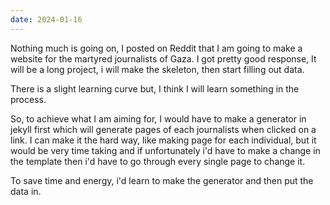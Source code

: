 ```yaml
---
date: 2024-01-16
---
```

Nothing much is going on, I posted on Reddit that I am going to make a website for the martyred journalists of Gaza. I got pretty good response, It will be a long project, i will make the skeleton, then start filling out data. 

There is a slight learning curve but, I think I will learn something in the process. 

So, to achieve what I am aiming for, I would have to make a generator in jekyll first which will generate pages of each journalists when clicked on a link. I can make it the hard way, like making page for each individual, but it would be very time taking and if unfortunately i'd have to make a change in the template then i'd have to go through every single page to change it. 

To save time and energy, i'd learn to make the generator and then put the data in. 